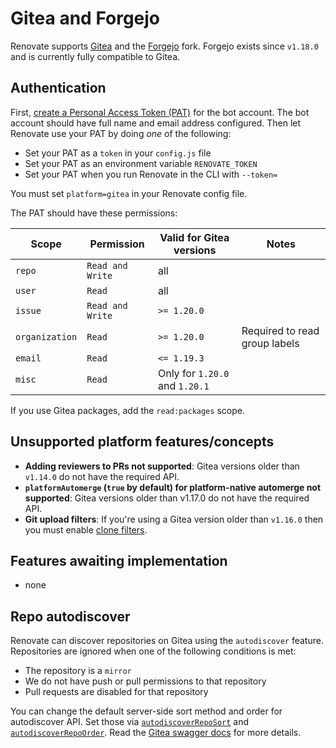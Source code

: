 # Gitea and Forgejo

Renovate supports [Gitea](https://gitea.io) and the [Forgejo](https://forgejo.org) fork.
Forgejo exists since `v1.18.0` and is currently fully compatible to Gitea.

## Authentication

First, [create a Personal Access Token (PAT)](https://docs.gitea.io/en-us/api-usage/#authentication) for the bot account.
The bot account should have full name and email address configured.
Then let Renovate use your PAT by doing _one_ of the following:

-   Set your PAT as a `token` in your `config.js` file
-   Set your PAT as an environment variable `RENOVATE_TOKEN`
-   Set your PAT when you run Renovate in the CLI with `--token=`

You must set `platform=gitea` in your Renovate config file.

The PAT should have these permissions:

| Scope          | Permission       | Valid for Gitea versions       | Notes                         |
| -------------- | ---------------- | ------------------------------ | ----------------------------- |
| `repo`         | `Read and Write` | all                            |                               |
| `user`         | `Read`           | all                            |                               |
| `issue`        | `Read and Write` | `>= 1.20.0`                    |                               |
| `organization` | `Read`           | `>= 1.20.0`                    | Required to read group labels |
| `email`        | `Read`           | `<= 1.19.3`                    |                               |
| `misc`         | `Read`           | Only for `1.20.0` and `1.20.1` |                               |

If you use Gitea packages, add the `read:packages` scope.

## Unsupported platform features/concepts

-   **Adding reviewers to PRs not supported**: Gitea versions older than `v1.14.0` do not have the required API.
-   **`platformAutomerge` (`true` by default) for platform-native automerge not supported**: Gitea versions older than v1.17.0 do not have the required API.
-   **Git upload filters**: If you're using a Gitea version older than `v1.16.0` then you must enable [clone filters](https://docs.gitea.io/en-us/clone-filters/).

## Features awaiting implementation

-   none

## Repo autodiscover

Renovate can discover repositories on Gitea using the `autodiscover` feature.
Repositories are ignored when one of the following conditions is met:

-   The repository is a `mirror`
-   We do not have push or pull permissions to that repository
-   Pull requests are disabled for that repository

You can change the default server-side sort method and order for autodiscover API.
Set those via [`autodiscoverRepoSort`](../../../self-hosted-configuration.md#autodiscoverreposort) and [`autodiscoverRepoOrder`](../../../self-hosted-configuration.md#autodiscoverrepoorder).
Read the [Gitea swagger docs](https://try.gitea.io/api/swagger#/repository/repoSearch) for more details.
